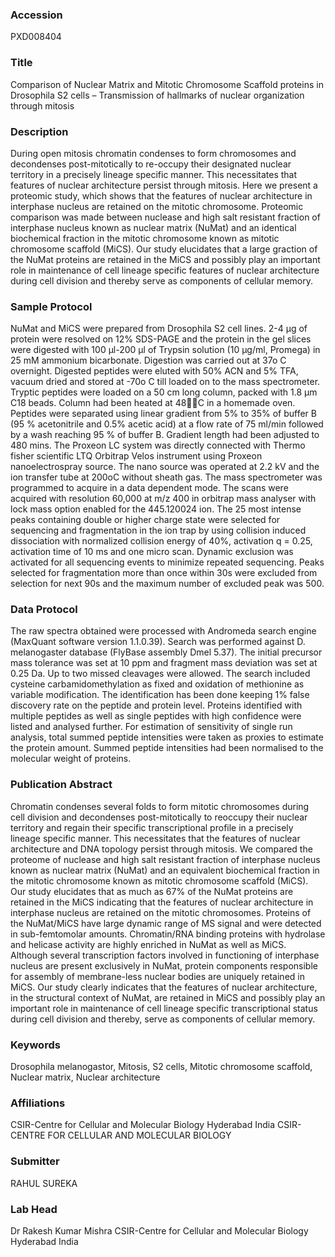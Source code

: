 ### Accession
PXD008404

### Title
Comparison of Nuclear Matrix and Mitotic Chromosome Scaffold proteins in Drosophila S2 cells – Transmission of hallmarks of nuclear organization through mitosis

### Description
During open mitosis chromatin condenses to form chromosomes and decondenses post-mitotically to re-occupy their designated nuclear territory in a precisely lineage specific manner. This necessitates that features of nuclear architecture persist through mitosis. Here we present a proteomic study, which shows that the features of nuclear architecture in interphase nucleus are retained on the mitotic chromosome. Proteomic comparison was made between nuclease and high salt resistant fraction of interphase nucleus known as nuclear matrix (NuMat) and an identical biochemical fraction in the mitotic chromosome known as mitotic chromosome scaffold (MiCS). Our study elucidates that a large graction of the NuMat proteins are retained in the MiCS and possibly play an important role in maintenance of cell lineage specific features of nuclear architecture during cell division and thereby serve as components of cellular memory.

### Sample Protocol
NuMat and MiCS were prepared from Drosophila S2 cell lines. 2-4 µg of protein were resolved on 12% SDS-PAGE and the protein in the gel slices were digested with 100 µl-200 µl of Trypsin solution (10 µg/ml, Promega) in 25 mM ammonium bicarbonate.  Digestion was carried out at 37o C overnight. Digested peptides were eluted with 50% ACN and 5% TFA, vacuum dried and stored at -70o C till loaded on to the mass spectrometer. Tryptic peptides were loaded on a 50 cm long column, packed with 1.8 µm C18 beads.  Column had been heated at 48C in a homemade oven. Peptides were separated using linear gradient from 5% to 35% of buffer B (95 % acetonitrile and 0.5% acetic acid) at a flow rate of 75 ml/min followed by a wash reaching 95 % of buffer B. Gradient length had been adjusted to 480 mins.  The Proxeon LC system was directly connected with Thermo fisher scientific LTQ Orbitrap Velos instrument using Proxeon nanoelectrospray source. The nano source was operated at 2.2 kV and the ion transfer tube at 200oC without sheath gas. The mass spectrometer was programmed to acquire in a data dependent mode. The scans were acquired with resolution 60,000 at m/z 400 in orbitrap mass analyser with lock mass option enabled for the 445.120024 ion. The 25 most intense peaks containing double or higher charge state were selected for sequencing and fragmentation in the ion trap by using collision induced dissociation with normalized collision energy of 40%, activation q = 0.25, activation time of 10 ms and one micro scan. Dynamic exclusion was activated for all sequencing events to minimize repeated sequencing. Peaks selected for fragmentation more than once within 30s were excluded from selection for next 90s and the maximum number of excluded peak was 500.

### Data Protocol
The raw spectra obtained were processed with Andromeda search engine (MaxQuant software version 1.1.0.39). Search was performed against D. melanogaster database (FlyBase assembly Dmel 5.37). The initial precursor mass tolerance was set at 10 ppm and fragment mass deviation was set at 0.25 Da. Up to two missed cleavages were allowed. The search included cysteine carbamidomethylation as fixed and oxidation of methionine as variable modification. The identification has been done keeping 1% false discovery rate on the peptide and protein level. Proteins identified with multiple peptides as well as single peptides with high confidence were listed and analysed further. For estimation of sensitivity of single run analysis, total summed peptide intensities were taken as proxies to estimate the protein amount. Summed peptide intensities had been normalised to the molecular weight of proteins.

### Publication Abstract
Chromatin condenses several folds to form mitotic chromosomes during cell division and decondenses post-mitotically to reoccupy their nuclear territory and regain their specific transcriptional profile in a precisely lineage specific manner. This necessitates that the features of nuclear architecture and DNA topology persist through mitosis. We compared the proteome of nuclease and high salt resistant fraction of interphase nucleus known as nuclear matrix (NuMat) and an equivalent biochemical fraction in the mitotic chromosome known as mitotic chromosome scaffold (MiCS). Our study elucidates that as much as 67% of the NuMat proteins are retained in the MiCS indicating that the features of nuclear architecture in interphase nucleus are retained on the mitotic chromosomes. Proteins of the NuMat/MiCS have large dynamic range of MS signal and were detected in sub-femtomolar amounts. Chromatin/RNA binding proteins with hydrolase and helicase activity are highly enriched in NuMat as well as MiCS. Although several transcription factors involved in functioning of interphase nucleus are present exclusively in NuMat, protein components responsible for assembly of membrane-less nuclear bodies are uniquely retained in MiCS. Our study clearly indicates that the features of nuclear architecture, in the structural context of NuMat, are retained in MiCS and possibly play an important role in maintenance of cell lineage specific transcriptional status during cell division and thereby, serve as components of cellular memory.

### Keywords
Drosophila melanogastor, Mitosis, S2 cells, Mitotic chromosome scaffold, Nuclear matrix, Nuclear architecture

### Affiliations
CSIR-Centre for Cellular and Molecular Biology Hyderabad India
CSIR-CENTRE FOR CELLULAR AND MOLECULAR BIOLOGY

### Submitter
RAHUL SUREKA

### Lab Head
Dr Rakesh Kumar Mishra
CSIR-Centre for Cellular and Molecular Biology Hyderabad India


